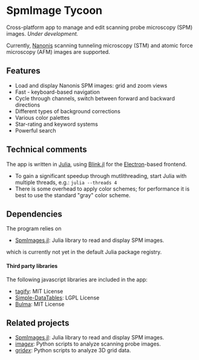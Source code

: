 # SpmImage Tycoon

Cross-platform app to manage and edit scanning probe microscopy (SPM) images. *Under development.*

Currently, [Nanonis](https://www.specs-group.com/nanonis/) scanning tunneling microscopy (STM) and atomic force microscopy (AFM) images are supported.

## Features

- Load and display Nanonis SPM images: grid and zoom views
- Fast - keyboard-based navigation
- Cycle through channels, switch between forward and backward directions
- Different types of background corrections
- Various color palettes
- Star-rating and keyword systems
- Powerful search

## Technical comments

The app is written in [Julia](https://julialang.org/), using [Blink.jl](https://github.com/JuliaGizmos/Blink.jl) for the [Electron](https://www.electronjs.org/)-based frontend.

- To gain a significant speedup through mutlithreading, start Julia with multiple threads, e.g.: `julia --threads 4`
- There is some overhead to apply color schemes; for performance it is best to use the standard "gray" color scheme.

## Dependencies

The program relies on

- [SpmImages.jl](https://github.com/alexriss/SpmImages.jl): Julia library to read and display SPM images.

which is currently not yet in the  default Julia package registry.

#### Third party libraries

The following javascript libraries are included in the app:

- [tagify](https://github.com/yairEO/tagify): MIT License
- [Simple-DataTables](https://github.com/fiduswriter/Simple-DataTables): LGPL License
- [Bulma](https://bulma.io/): MIT License

## Related projects

- [SpmImages.jl](https://github.com/alexriss/SpmImages.jl): Julia library to read and display SPM images.
- [imag*ex*](https://github.com/alexriss/imagex): Python scripts to analyze scanning probe images.
- [grid*ex*](https://github.com/alexriss/gridex): Python scripts to analyze 3D grid data.
